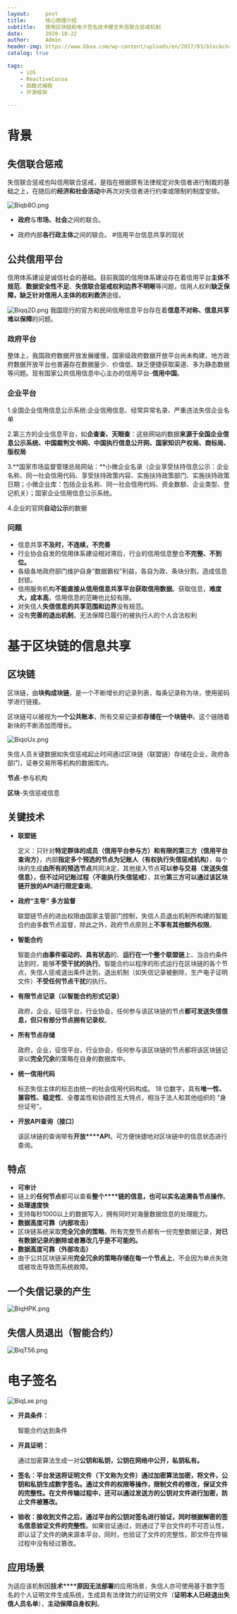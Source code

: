 ```yaml
---
layout:     post
title:      核心原理介绍
subtitle:   使用区块链和电子签名技术健全失信联合惩戒机制
date:       2020-10-22
author:     Admin
header-img: https://www.bbva.com/wp-content/uploads/en/2017/03/blockchain-hyperledger-fintech-bbva-1920x0-c-f.jpg
catalog: true

tags:
    - iOS
    - ReactiveCocoa
    - 函数式编程
    - 开源框架
    
---
```


# 背景

## **失信联合惩戒**

失信联合惩戒也叫信用联合惩戒，是指在根据原有法律规定对失信者进行制裁的基础之上，在随后的**经济和社会活动**中再次对失信者进行约束或限制的制度安排。

![Biqb8O.png](https://s1.ax1x.com/2020/10/22/Biqb8O.png)






- **政府**与**市场、社会**之间的联合。

- 政府内部**各行政主体**之间的联合。
#信用平台信息共享的现状

## **公共信用平台**

信用体系建设是诚信社会的基础。目前我国的信用体系建设存在着信用平台**主体不规范**、**数据安全性不足**、**失信联合惩戒权利边界不明晰**等问题，信用人权利**缺乏保障，缺乏针对信用人主体的权利救济**途径。


![Biqq2D.png](https://s1.ax1x.com/2020/10/22/Biqq2D.png)
我国现行的官方和民间信用信息平台存在着**信息不对称、信息共享难以保障**的问题。

### 政府平台

整体上，我国政府数据开放发展缓慢，国家级政府数据开放平台尚未构建，地方政府数据开放平台也普遍存在数据量少、价值低、缺乏便捷获取渠道、多为静态数据等问题。现有国家公共信用信息中心主办的信用平台-**信用中国**。

### 企业平台

1.全国企业信用信息公示系统:企业信用信息、经常异常名录、严重违法失信企业名单

2.第三方的企业信息平台，如**企查查、天眼查**：这些网站的数据**来源于全国企业信息公示系统、中国裁判文书网、中国执行信息公开网、国家知识产权局、商标局、版权局**

3.**国家市场监督管理总局网站：**小微企业名录（企业享受扶持信息公示：企业名称、同一社会信用代码、享受扶持政策内容、实施扶持政策部门、实施扶持政策日期；小微企业库：包括企业名称、同一社会信用代码、资金数额、企业类型、登记机关）；国家企业信用信息公示系统。

4.企业的官网**自动公示**的数据

### 问题

- 信息共享**不及时，不连续，不完善**
- 行业协会自发的信用体系建设相对滞后，行业的信用信息整合**不完整、不到位。**
- 各级各地政府部门维护自身“数据霸权”利益，各自为政、条块分割，造成信息封锁。
- 信用服务机构**不能直接从信用信息共享平台获取信用数据**。获取信息，**难度大，成本高**，信用信息的范畴也比较有限。
- 对失信人**失信信息的共享范围和边界**没有规范。
- 没有**完善的退出机制**，无法保障已履行的被执行人的个人合法权利

# 基于区块链的信息共享

## 区块链

区块链，由**块构成块链**，是一个不断增长的记录列表，每条记录称为块，使用密码学进行链接。

区块链可以被视为**一个公共账本**，所有交易记录都**存储在一个块链中**。这个链随着新块的不断添加而增长。

![BiqoUx.png](https://s1.ax1x.com/2020/10/22/BiqoUx.png)

失信人员关键数据如失信惩戒起止时间通过区块链（联盟链）存储在企业，政府各部门，证券交易所等机构的数据库内。



**节点**-参与机构

**区块**-失信惩戒信息

## 关键技术

- **联盟链**

  定义：只针对**特定群体的成员（信用平台参与方）**和**有限的第三方（信用平台查询方）**，内部**指定多个预选的节点为记账人（有权执行失信惩戒机构）**，每个块的生成**由所有的预选节点**共同决定，其他接入节点**可以参与交易（发送失信信息），但不过问记账过程（不能执行失信惩戒）**，其他**第三方可以通过该区块链开放的****API****进行限定查询**。

- **政府“主导”** **多方监督**

  联盟链节点的进出权限由国家主管部门控制，失信人员退出机制所构建的智能合约由多数节点监督，除此之外，政府节点原则上**不享有其他额外权限**。

- **智能合约**

  智能合约**由事件驱动的、具有状态**的、**运行在一个整个联盟链**上、当合约条件达到时，能够**不受干扰的执行**。智能合约以程序的形式运行在区块链的各个节点，失信人惩戒退出条件达到，退出机制（如失信记录被删除，生产电子证明文件）**不受任何节点干扰**的执行。

- **有限节点记录（以智能合约形式记录）**

  政府，企业，征信平台，行业协会，任何参与该区块链的节点**都可发送失信信息，但只有部分节点拥有记录权**。

- **所有节点存储**

  政府，企业，征信平台，行业协会，任何参与该区块链的节点都将该区块链记录以**完全冗余**的策略在自身的数据库中。

- **统一信用代码**

  标志失信主体的标志由统一的社会信用代码构成。 18 位数字，具有**唯一性、兼容性、稳定性**、全覆盖性和协调性五大特点，相当于法人和其他组织的 “身份证号”。

- **开放****API****查询（接口）**

  该区块链的查询带有**开放****API**，可方便快捷地对区块链中的信息状态进行查询。



## 特点

- **可审计**
- 链上的**任何节点**都可以查看**整个****链的信息，也可以实名追溯各节点操作**。
- **处理速度快**
- 支持每秒1000以上的数据写入，拥有同时对海量数据信息的处理能力。
- **数据高度可靠（内部攻击）**
- 区块链系统采取**完全冗余的策略**，所有完整节点都有一份完整数据记录，**对已有数据记录的删除或者****篡改****几乎是不可能的。**
- **数据高度可靠（外部攻击）**
- 由于公共区块链采用**完全冗余的策略存储在每一个节点上**，不会因为单点失效或被攻击导致而系统故障。

## 一个失信记录的产生
![BiqHPK.png](https://s1.ax1x.com/2020/10/22/BiqHPK.png)

## **失信人员退出（智能合约）**
![BiqT56.png](https://s1.ax1x.com/2020/10/22/BiqT56.png)
# 电子签名
![BiqLxe.png](https://s1.ax1x.com/2020/10/22/BiqLxe.png)
- **开具条件：**

  智能合约达到条件

- **开具证明：**

  通过加密算法生成一对**公钥和私钥，公钥在网络中公开，私钥私有。**

- **签名：**平台发送将证明文件（下文称为文件）通过加密算法加密，将文件，公钥和私钥生成数字签名。通过文件的权限等操作，限制文件的修改，保证文件的完整性。在文件传输过程中，还可以**通过发送方的公钥对文件进行加密，防止文件被篡改。**

- **验收：**接收到文件之后，通过**平台的公钥对签名进行验证，同时根据解密的签名信息验证文件的完整性**。如果验证通过，则通过了平台文件的不可否认性，即认证了文件的确来源本平台，同时，也验证了文件的完整性，即文件在传输过程中没有经过篡改。



## 应用场景

为适应该机制因**技术****原因无法部署**的应用场景，失信人亦可使用基于数字签名的个人证明文件生成系统，生成具有法律效力的证明文件（**证明本人已经退出失信人员名单**），**主动保障自身权利**。